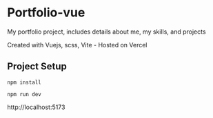 # Portfolio-vue

My portfolio project, includes details about me, my skills, and projects

Created with Vuejs, scss, Vite - Hosted on Vercel

## Project Setup
```
npm install
```
```
npm run dev
```
http://localhost:5173
